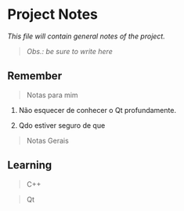 # Project Notes

*This file will contain general notes of the project.*

> _Obs.: be sure to write here_

## Remember

> Notas para mim

1. Não esquecer de conhecer o Qt profundamente.

2. Qdo estiver seguro de que

> Notas Gerais

## Learning

> C++



> Qt
